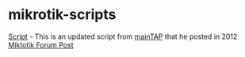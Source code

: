 # mikrotik-scripts

[Script](https://github.com/omatron/mikrotik-scripts/blob/main/InternetTestDisableWAN) - This is an updated script from [mainTAP](https://forum.mikrotik.com/memberlist.php?mode=viewprofile&u=55976&sid=f1c9217a3546fe24a087ab766b95d9df) that he posted in 2012 [Miktotik Forum Post](https://forum.mikrotik.com/viewtopic.php?t=85505)
